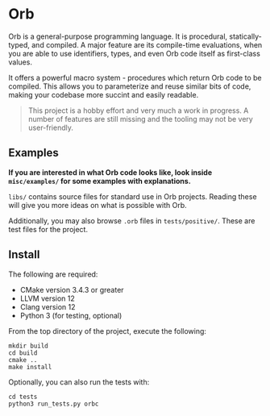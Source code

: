 # Orb

Orb is a general-purpose programming language. It is procedural, statically-typed, and compiled. A major feature are its compile-time evaluations, when you are able to use identifiers, types, and even Orb code itself as first-class values.

It offers a powerful macro system - procedures which return Orb code to be compiled. This allows you to parameterize and reuse similar bits of code, making your codebase more succint and easily readable.

> This project is a hobby effort and very much a work in progress. A number of features are still missing and the tooling may not be very user-friendly.

## Examples

**If you are interested in what Orb code looks like, look inside `misc/examples/` for some examples with explanations.**

`libs/` contains source files for standard use in Orb projects. Reading these will give you more ideas on what is possible with Orb.

Additionally, you may also browse `.orb` files in `tests/positive/`. These are test files for the project.

## Install

The following are required:
 - CMake version 3.4.3 or greater
 - LLVM version 12
 - Clang version 12
 - Python 3 (for testing, optional)

From the top directory of the project, execute the following:

```
mkdir build
cd build
cmake ..
make install
```

Optionally, you can also run the tests with:

```
cd tests
python3 run_tests.py orbc
```